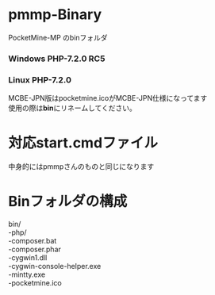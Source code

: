 # pmmp-Binary
PocketMine-MP のbinフォルダ  <br>
### Windows PHP-7.2.0 RC5 <br>
### Linux PHP-7.2.0 <br>

MCBE-JPN版はpocketmine.icoがMCBE-JPN仕様になってます<br>
使用の際は**bin**にリネームしてください。

# 対応start.cmdファイル
中身的にはpmmpさんのものと同じになります

# Binフォルダの構成  
bin/  
  -php/  
  -composer.bat  
  -composer.phar  
  -cygwin1.dll  
  -cygwin-console-helper.exe  
  -mintty.exe  
  -pocketmine.ico  
